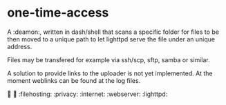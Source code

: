 # one-time-access
A :deamon:, written in dash/shell that scans a specific folder for files to be then moved to a unique path to let lighttpd serve the file under an unique address. 

Files may be transfered for example via ssh/scp, sftp, samba or similar.

A solution to provide links to the uploader is not yet implemented. At the moment weblinks can be found at the log files.

:shell: :dash: :filehosting: :privacy: :internet: :webserver: :lighttpd:
